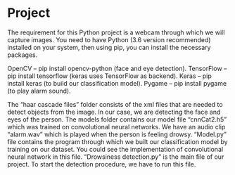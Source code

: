 # Project
The requirement for this Python project is a webcam through which we will capture images. You need to have Python (3.6 version recommended) installed on your system, then using pip, you can install the necessary packages.

OpenCV – pip install opencv-python (face and eye detection).
TensorFlow – pip install tensorflow (keras uses TensorFlow as backend).
Keras – pip install keras (to build our classification model).
Pygame – pip install pygame (to play alarm sound).


The “haar cascade files” folder consists of the xml files that are needed to detect objects from the image. In our case, we are detecting the face and eyes of the person.
The models folder contains our model file “cnnCat2.h5” which was trained on convolutional neural networks.
We have an audio clip “alarm.wav” which is played when the person is feeling drowsy.
“Model.py” file contains the program through which we built our classification model by training on our dataset. You could see the implementation of convolutional neural network in this file.
“Drowsiness detection.py” is the main file of our project. To start the detection procedure, we have to run this file.
